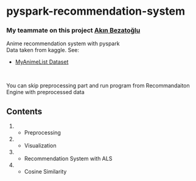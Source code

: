 # pyspark-recommendation-system
### My teammate on this project [Akın Bezatoğlu](https://github.com/akinbezatoglu)
Anime recommendation system with pyspark<br>
Data taken from kaggle. See:
- [MyAnimeList Dataset](https://www.kaggle.com/datasets/azathoth42/myanimelist?datasetId=28524&sortBy=voteCount)
<br>

You can skip preprocessing part and run program from Recommandaiton Engine with preprocessed data

## Contents
1. - Preprocessing
2. - Visualization
3. - Recommendation System with ALS
4. - Cosine Similarity
